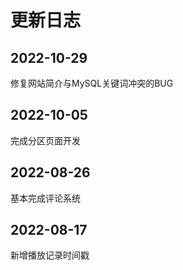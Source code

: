 # 更新日志

## 2022-10-29

修复网站简介与MySQL关键词冲突的BUG

## 2022-10-05

完成分区页面开发

## 2022-08-26

基本完成评论系统

## 2022-08-17 

新增播放记录时间戳